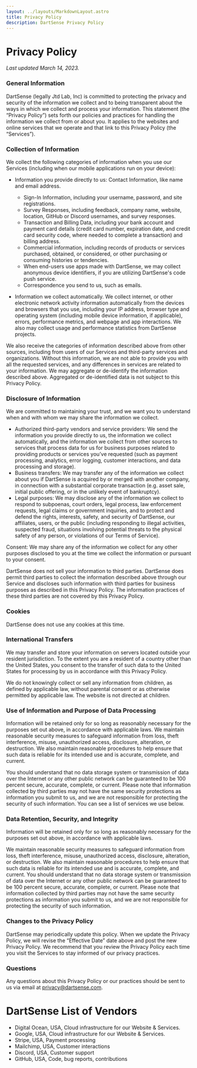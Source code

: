 ```yaml
---
layout: ../layouts/MarkdownLayout.astro
title: Privacy Policy
description: DartSense Privacy Policy
---
```


# Privacy Policy

_Last updated March 14, 2023._

### General Information

DartSense (legally Jtd Lab, Inc) is committed to protecting the privacy and
security of the information we collect and to being transparent about the ways
in which we collect and process your information. This statement (the “Privacy
Policy”) sets forth our policies and practices for handling the information we
collect from or about you. It applies to the websites and online services that
we operate and that link to this Privacy Policy (the “Services”).

### Collection of Information

We collect the following categories of information when you use our Services
(including when our mobile applications run on your device):

- Information you provide directly to us: Contact Information, like name and
  email address.

  - Sign-In Information, including your username, password, and site
    registrations.
  - Survey Responses, including feedback, company name, website, location,
    GitHub or Discord usernames, and survey responses.
  - Transaction and Billing Data, including your bank account and payment card
    details (credit card number, expiration date, and credit card security
    code, where needed to complete a transaction) and billing address.
  - Commercial information, including records of products or services
    purchased, obtained, or considered, or other purchasing or consuming
    histories or tendencies.
  - When end-users use apps made with DartSense, we may collect anonymous
    device identifiers, if you are utilizing DartSense's code push service.
  - Correspondence you send to us, such as emails.

- Information we collect automatically. We collect internet, or other electronic
  network activity information automatically from the devices and browsers
  that you use, including your IP address, browser type and operating system
  (including mobile device information, if applicable), errors, performance
  metrics, and webpage and app interactions. We also may collect usage and
  performance statistics from DartSense projects.

We also receive the categories of information described above from other
sources, including from users of our Services and third-party services and
organizations. Without this information, we are not able to provide you with all
the requested services, and any differences in services are related to your
information. We may aggregate or de-identify the information described above.
Aggregated or de-identified data is not subject to this Privacy Policy.

### Disclosure of Information

We are committed to maintaining your trust, and we want you to understand when
and with whom we may share the information we collect.

- Authorized third-party vendors and service providers: We send the information
  you provide directly to us, the information we collect automatically, and
  the information we collect from other sources to services that process data
  for us for business purposes related to providing products or services
  you’ve requested (such as payment processing, analytics, error logging,
  customer interactions, and data processing and storage).
- Business transfers: We may transfer any of the information we collect about
  you if DartSense is acquired by or merged with another company, in
  connection with a substantial corporate transaction (e.g. asset sale,
  initial public offering, or in the unlikely event of bankruptcy).
- Legal purposes: We may disclose any of the information we collect to respond
  to subpoenas, court orders, legal process, law enforcement requests, legal
  claims or government inquiries, and to protect and defend the rights,
  interests, safety, and security of DartSense, our affiliates, users, or the
  public (including responding to illegal activities, suspected fraud,
  situations involving potential threats to the physical safety of any person,
  or violations of our Terms of Service).

Consent: We may share any of the information we collect for any other purposes
disclosed to you at the time we collect the information or pursuant to your
consent.

DartSense does not sell your information to third parties. DartSense does permit
third parties to collect the information described above through our Service and
discloses such information with third parties for business purposes as described
in this Privacy Policy. The information practices of these third parties are not
covered by this Privacy Policy.

### Cookies

DartSense does not use any cookies at this time.

### International Transfers

We may transfer and store your information on servers located outside your
resident jurisdiction. To the extent you are a resident of a country other than
the United States, you consent to the transfer of such data to the United States
for processing by us in accordance with this Privacy Policy.

We do not knowingly collect or sell any information from children, as defined by
applicable law, without parental consent or as otherwise permitted by applicable
law. The website is not directed at children.

### Use of Information and Purpose of Data Processing

Information will be retained only for so long as reasonably necessary for the
purposes set out above, in accordance with applicable laws. We maintain
reasonable security measures to safeguard information from loss, theft
interference, misuse, unauthorized access, disclosure, alteration, or
destruction. We also maintain reasonable procedures to help ensure that such
data is reliable for its intended use and is accurate, complete, and current.

You should understand that no data storage system or transmission of data over
the Internet or any other public network can be guaranteed to be 100 percent
secure, accurate, complete, or current. Please note that information collected
by third parties may not have the same security protections as information you
submit to us, and we are not responsible for protecting the security of such
information. You can see a list of services we use below.

### Data Retention, Security, and Integrity

Information will be retained only for so long as reasonably necessary for the
purposes set out above, in accordance with applicable laws.

We maintain reasonable security measures to safeguard information from loss,
theft interference, misuse, unauthorized access, disclosure, alteration, or
destruction. We also maintain reasonable procedures to help ensure that such
data is reliable for its intended use and is accurate, complete, and
current. You should understand that no data storage system or transmission
of data over the Internet or any other public network can be guaranteed to
be 100 percent secure, accurate, complete, or current. Please note that
information collected by third parties may not have the same security
protections as information you submit to us, and we are not responsible for
protecting the security of such information.

### Changes to the Privacy Policy

DartSense may periodically update this policy. When we update the Privacy
Policy, we will revise the “Effective Date” date above and post the new Privacy
Policy. We recommend that you review the Privacy Policy each time you visit the
Services to stay informed of our privacy practices.

### Questions

Any questions about this Privacy Policy or our practices should be sent to us
via email at privacy@dartsense.com.

# DartSense List of Vendors

- Digital Ocean, USA, Cloud infrastructure for our Website & Services.
- Google, USA, Cloud infrastructure for our Website & Services.
- Stripe, USA, Payment processing
- Mailchimp, USA, Customer interactions
- Discord, USA, Customer support
- GitHub, USA, Code, bug reports, contributions

